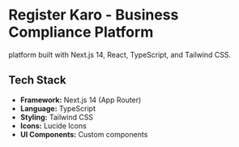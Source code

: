 # Register Karo - Business Compliance Platform

platform built with Next.js 14, React, TypeScript, and Tailwind CSS.

## Tech Stack

- **Framework:** Next.js 14 (App Router)
- **Language:** TypeScript
- **Styling:** Tailwind CSS
- **Icons:** Lucide Icons
- **UI Components:** Custom components


